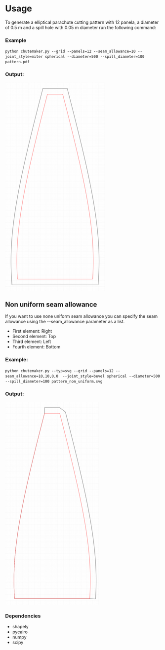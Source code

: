 # Usage
To generate a elliptical parachute cutting pattern with 12 panela, a diameter of 0.5 m and a spill hole with 0.05 m diameter run the following command:

### Example
`python chutemaker.py --grid --panels=12 --seam_allowance=10 --joint_style=miter spherical --diameter=500 --spill_diameter=100 pattern.pdf`

### Output:
![Sample Output simple spherical chute](images/pattern.png)

## Non uniform seam allowance

If you want to use none uniform seam allowance you can specify the seam allowance using the --seam_allowance parameter as a list.
 - First element: Right
 - Second element: Top
 - Third element: Left
 - Fourth element: Bottom

 ### Example:

 `python chutemaker.py --typ=svg --grid --panels=12 --seam_allowance=10,10,0,0  --joint_style=bevel spherical --diameter=500 --spill_diameter=100 pattern_non_uniform.svg`

 ### Output:
![Sample Output simple spherical chute](images/pattern_non_uniform.png)

### Dependencies
 - shapely
 - pycairo
 - numpy
 - scipy